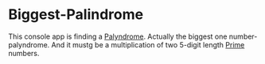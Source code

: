 # Biggest-Palindrome

This console app is finding a [Palyndrome](https://en.wikipedia.org/wiki/Palindrome). Actually the biggest one
number-palyndrome. And it mustg be  a multiplication of two 5-digit length [Prime](https://en.wikipedia.org/wiki/Prime_number) numbers.
